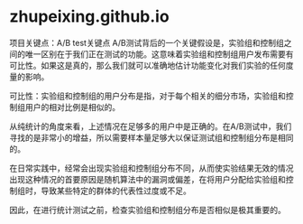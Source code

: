 # zhupeixing.github.io
项目关键点：A/B test关键点
A/B测试背后的一个关键假设是，实验组和控制组之间的唯一区别在于我们正在测试的功能。这意味着实验组和控制组用户发布需要有可比性。如果这是真的，那么我们就可以准确地估计功能变化对我们实验的任何度量的影响。

可比性：实验组和控制组的用户分布是指，对于每个相关的细分市场，实验组和控制组用户的相对比例是相似的。

从纯统计的角度来看，上述情况在足够多的用户中是正确的。在A/B测试中，我们寻找的是非常小的增益，所以需要样本量足够大以保证测试组和控制组分布是相同的。

在日常实践中，经常会出现实验组和控制组分布不同，从而使实验结果无效的情况出现这种情况的首要原因是随机算法中的漏洞或偏差，在将用户分配给实验组和控制组时，导致某些特定的群体的代表性过度或不足。

因此，在进行统计测试之前，检查实验组和控制组分布是否相似是极其重要的。

